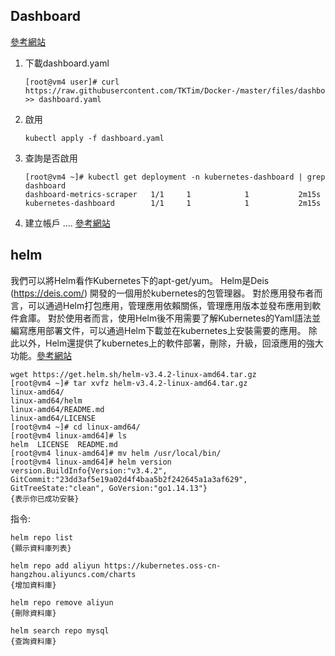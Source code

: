 ## Dashboard

[參考網站](https://kenwu0310.wordpress.com/2019/01/16/centos-7-%E5%AE%89%E8%A3%9D-kubernetes-%E4%BA%8C-%E5%AE%89%E8%A3%9D-kubernetes-dashboard/)

1. 下載dashboard.yaml 
   ```
   [root@vm4 user]# curl https://raw.githubusercontent.com/TKTim/Docker-/master/files/dashboard.yaml >> dashboard.yaml
   ```

2. 啟用
   ```
   kubectl apply -f dashboard.yaml
    ```

3. 查詢是否啟用

    ```
    [root@vm4 ~]# kubectl get deployment -n kubernetes-dashboard | grep dashboard
    dashboard-metrics-scraper   1/1     1            1           2m15s
    kubernetes-dashboard        1/1     1            1           2m15s
    ```

4. 建立帳戶 .... [參考網站](https://kenwu0310.wordpress.com/2019/01/16/centos-7-%E5%AE%89%E8%A3%9D-kubernetes-%E4%BA%8C-%E5%AE%89%E8%A3%9D-kubernetes-dashboard/)


## helm

我們可以將Helm看作Kubernetes下的apt-get/yum。 Helm是Deis (https://deis.com/) 開發的一個用於kubernetes的包管理器。 對於應用發布者而言，可以通過Helm打包應用，管理應用依賴關係，管理應用版本並發布應用到軟件倉庫。 對於使用者而言，使用Helm後不用需要了解Kubernetes的Yaml語法並編寫應用部署文件，可以通過Helm下載並在kubernetes上安裝需要的應用。 除此以外，Helm還提供了kubernetes上的軟件部署，刪除，升級，回滾應用的強大功能。[參考網站](https://zhaohuabing.com/2018/04/16/using-helm-to-deploy-to-kubernetes/)

    wget https://get.helm.sh/helm-v3.4.2-linux-amd64.tar.gz
    [root@vm4 ~]# tar xvfz helm-v3.4.2-linux-amd64.tar.gz
    linux-amd64/
    linux-amd64/helm
    linux-amd64/README.md
    linux-amd64/LICENSE
    [root@vm4 ~]# cd linux-amd64/
    [root@vm4 linux-amd64]# ls
    helm  LICENSE  README.md
    [root@vm4 linux-amd64]# mv helm /usr/local/bin/
    [root@vm4 linux-amd64]# helm version
    version.BuildInfo{Version:"v3.4.2", GitCommit:"23dd3af5e19a02d4f4baa5b2f242645a1a3af629", GitTreeState:"clean", GoVersion:"go1.14.13"}
    {表示你已成功安裝}

指令:

    helm repo list
    {顯示資料庫列表}

    helm repo add aliyun https://kubernetes.oss-cn-hangzhou.aliyuncs.com/charts
    {增加資料庫}

    helm repo remove aliyun
    {刪除資料庫}

    helm search repo mysql
    {查詢資料庫}

